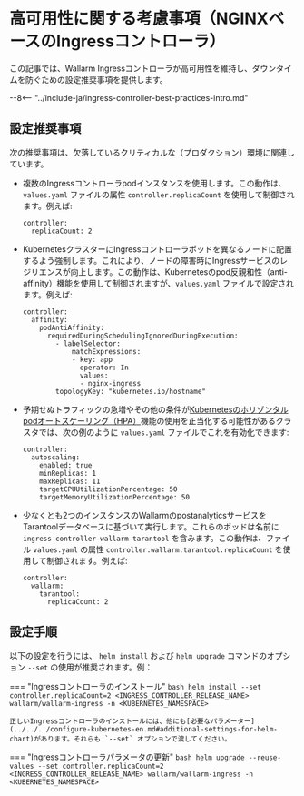 # 高可用性に関する考慮事項（NGINXベースのIngressコントローラ）

この記事では、Wallarm Ingressコントローラが高可用性を維持し、ダウンタイムを防ぐための設定推奨事項を提供します。

--8<-- "../include-ja/ingress-controller-best-practices-intro.md"

## 設定推奨事項

次の推奨事項は、欠落しているクリティカルな（プロダクション）環境に関連しています。

* 複数のIngressコントローラpodインスタンスを使用します。この動作は、 `values.yaml` ファイルの属性 `controller.replicaCount` を使用して制御されます。例えば:
    ```
    controller:
      replicaCount: 2
    ```
* KubernetesクラスターにIngressコントローラポッドを異なるノードに配置するよう強制します。これにより、ノードの障害時にIngressサービスのレジリエンスが向上します。この動作は、Kubernetesのpod反親和性（anti-affinity）機能を使用して制御されますが、`values.yaml` ファイルで設定されます。例えば:
    ```
    controller:
      affinity:
        podAntiAffinity:
          requiredDuringSchedulingIgnoredDuringExecution:
            - labelSelector:
                matchExpressions:
                - key: app
                  operator: In
                  values:
                  - nginx-ingress
            topologyKey: "kubernetes.io/hostname"
    ```
* 予期せぬトラフィックの急増やその他の条件が[Kubernetesのホリゾンタルpodオートスケーリング（HPA）](https://kubernetes.io/docs/tasks/run-application/horizontal-pod-autoscale/)機能の使用を正当化する可能性があるクラスタでは、次の例のように `values.yaml` ファイルでこれを有効化できます:
    ```
    controller:
      autoscaling:
        enabled: true
        minReplicas: 1
        maxReplicas: 11
        targetCPUUtilizationPercentage: 50
        targetMemoryUtilizationPercentage: 50
    ```
* 少なくとも2つのインスタンスのWallarmのpostanalyticsサービスをTarantoolデータベースに基づいて実行します。これらのポッドは名前に `ingress-controller-wallarm-tarantool` を含みます。この動作は、ファイル `values.yaml` の属性 `controller.wallarm.tarantool.replicaCount` を使用して制御されます。例えば:
    ```
    controller:
      wallarm:
        tarantool:
          replicaCount: 2
    ```

## 設定手順

以下の設定を行うには、 `helm install` および `helm upgrade` コマンドのオプション `--set` の使用が推奨されます。例：

=== "Ingressコントローラのインストール"
    ```bash
    helm install --set controller.replicaCount=2 <INGRESS_CONTROLLER_RELEASE_NAME> wallarm/wallarm-ingress -n <KUBERNETES_NAMESPACE>
    ```

    正しいIngressコントローラのインストールには、他にも[必要なパラメーター](../../../configure-kubernetes-en.md#additional-settings-for-helm-chart)があります。それらも `--set` オプションで渡してください。
=== "Ingressコントローラパラメータの更新"
    ```bash
    helm upgrade --reuse-values --set controller.replicaCount=2 <INGRESS_CONTROLLER_RELEASE_NAME> wallarm/wallarm-ingress -n <KUBERNETES_NAMESPACE>
    ```